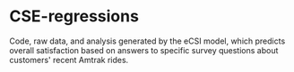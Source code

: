 # CSE-regressions
Code, raw data, and analysis generated by the eCSI model, which predicts overall satisfaction based on answers to specific survey questions about customers' recent Amtrak rides. 
